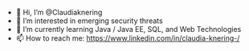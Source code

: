 - 👋 Hi, I’m @Claudiaknering
- 👀 I’m interested in emerging security threats
- 🌱 I’m currently learning Java / Java EE, SQL, and Web Technologies
- 📫 How to reach me: https://www.linkedin.com/in/claudia-knering-/

<!---
Claudiaknering/Claudiaknering is a ✨ special ✨ repository because its `README.md` (this file) appears on your GitHub profile.
You can click the Preview link to take a look at your changes.
--->
